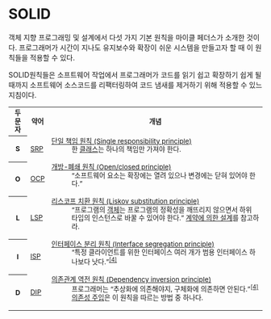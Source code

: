 # SOLID

객체 지향 프로그래밍 및 설계에서 다섯 가지 기본 원칙을 마이클 페더스가 소개한 것이다.
프로그래머가 시간이 지나도 유지보수와 확장이 쉬운 시스템을 만들고자 할 때 이 원칙들을 적용할 수 있다.

SOLID원칙들은 소프트웨어 작업에서 프로그래머가 코드를 읽기 쉽고 확장하기 쉽게 될 때까지 소프트웨어 소스코드를 리팩터링하여 코드 냄새를 제거하기 위해 적용할 수 있느 지침이다.

<table class="wikitable"
       style="width: auto; font-size: 95%; table-layout: fixed; line-height:1.25; margin-left: auto; margin-right: auto;">

  <tbody>
  <tr>
    <th>두문자</th>
    <th>약어</th>
    <th>개념
    </th>
  </tr>
  <tr>
    <th>S
    </th>
    <td><a href="https://ko.wikipedia.org/wiki/%EB%8B%A8%EC%9D%BC_%EC%B1%85%EC%9E%84_%EC%9B%90%EC%B9%99"
           title="단일 책임 원칙">SRP</a>
    </td>
    <td>
      <dl>
        <dt><a href="https://ko.wikipedia.org/wiki/%EB%8B%A8%EC%9D%BC_%EC%B1%85%EC%9E%84_%EC%9B%90%EC%B9%99"
               title="단일 책임 원칙">단일 책임 원칙 (Single responsibility principle)</a></dt>
        <dd>한 <a
          href="https://ko.wikipedia.org/wiki/%ED%81%B4%EB%9E%98%EC%8A%A4_(%EC%BB%B4%ED%93%A8%ED%84%B0_%EA%B3%BC%ED%95%99)"
          class="mw-redirect" title="클래스 (컴퓨터 과학)">클래스</a>는 하나의 책임만 가져야 한다.
        </dd>
      </dl>
    </td>
  </tr>
  <tr>
    <th>O
    </th>
    <td><a href="https://ko.wikipedia.org/wiki/%EA%B0%9C%EB%B0%A9-%ED%8F%90%EC%87%84_%EC%9B%90%EC%B9%99"
           title="개방-폐쇄 원칙">OCP</a>
    </td>
    <td>
      <dl>
        <dt><a href="https://ko.wikipedia.org/wiki/%EA%B0%9C%EB%B0%A9-%ED%8F%90%EC%87%84_%EC%9B%90%EC%B9%99"
               title="개방-폐쇄 원칙">개방-폐쇄 원칙 (Open/closed principle)</a></dt>
        <dd>“소프트웨어 요소는 확장에는 열려 있으나 변경에는 닫혀 있어야 한다.”</dd>
      </dl>
    </td>
  </tr>
  <tr>
    <th>L
    </th>
    <td><a
      href="https://ko.wikipedia.org/wiki/%EB%A6%AC%EC%8A%A4%EC%BD%94%ED%94%84_%EC%B9%98%ED%99%98_%EC%9B%90%EC%B9%99"
      title="리스코프 치환 원칙">LSP</a>
    </td>
    <td>
      <dl>
        <dt><a
          href="https://ko.wikipedia.org/wiki/%EB%A6%AC%EC%8A%A4%EC%BD%94%ED%94%84_%EC%B9%98%ED%99%98_%EC%9B%90%EC%B9%99"
          title="리스코프 치환 원칙">리스코프 치환 원칙 (Liskov substitution principle)</a></dt>
        <dd>“프로그램의 <a href="https://ko.wikipedia.org/wiki/%EA%B0%9D%EC%B2%B4" class="mw-redirect" title="객체">객체</a>는
          프로그램의 정확성을 깨뜨리지 않으면서 하위 타입의 인스턴스로 바꿀 수 있어야 한다.” <a
            href="/w/index.php?title=%EA%B3%84%EC%95%BD%EC%97%90_%EC%9D%98%ED%95%9C_%EC%84%A4%EA%B3%84&amp;action=edit&amp;redlink=1"
            class="new" title="계약에 의한 설계 (없는 문서)">계약에 의한 설계</a>를 참고하라.
        </dd>
      </dl>
    </td>
  </tr>
  <tr>
    <th>I
    </th>
    <td><a
      href="https://ko.wikipedia.org/wiki/%EC%9D%B8%ED%84%B0%ED%8E%98%EC%9D%B4%EC%8A%A4_%EB%B6%84%EB%A6%AC_%EC%9B%90%EC%B9%99"
      title="인터페이스 분리 원칙">ISP</a>
    </td>
    <td>
      <dl>
        <dt><a
          href="https://ko.wikipedia.org/wiki/%EC%9D%B8%ED%84%B0%ED%8E%98%EC%9D%B4%EC%8A%A4_%EB%B6%84%EB%A6%AC_%EC%9B%90%EC%B9%99"
          title="인터페이스 분리 원칙">인터페이스 분리 원칙 (Interface segregation principle)</a></dt>
        <dd>“특정 클라이언트를 위한 인터페이스 여러 개가 범용 인터페이스 하나보다 낫다.”<sup id="cite_ref-martin-design-principles_4-0"
                                                             class="reference"><a
          href="#cite_note-martin-design-principles-4">&#91;4&#93;</a></sup></dd>
      </dl>
    </td>
  </tr>
  <tr>
    <th>D
    </th>
    <td><a
      href="https://ko.wikipedia.org/wiki/%EC%9D%98%EC%A1%B4%EA%B4%80%EA%B3%84_%EC%97%AD%EC%A0%84_%EC%9B%90%EC%B9%99"
      title="의존관계 역전 원칙">DIP</a>
    </td>
    <td>
      <dl>
        <dt><a
          href="https://ko.wikipedia.org/wiki/%EC%9D%98%EC%A1%B4%EA%B4%80%EA%B3%84_%EC%97%AD%EC%A0%84_%EC%9B%90%EC%B9%99"
          title="의존관계 역전 원칙">의존관계 역전 원칙 (Dependency inversion principle)</a></dt>
        <dd>프로그래머는 “추상화에 의존해야지, 구체화에 의존하면 안된다.”<sup id="cite_ref-martin-design-principles_4-1" class="reference"><a
          href="#cite_note-martin-design-principles-4">&#91;4&#93;</a></sup> <a
          href="/wiki/%EC%9D%98%EC%A1%B4%EC%84%B1_%EC%A3%BC%EC%9E%85" title="의존성 주입">의존성 주입</a>은 이 원칙을 따르는 방법 중 하나다.
        </dd>
      </dl>
    </td>
  </tr>
  </tbody>
</table>